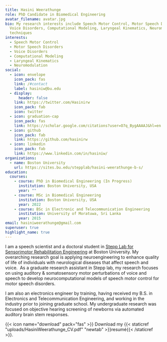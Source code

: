 ```yaml
---
title: Hasini Weerathunge
role: PhD Candidate in Biomedical Engineering
avatar_filename: avatar.jpg
bio: My research interests include Speech Motor Control, Motor Speech Disorders,
  Voice Disorders, Computational Modeling, Laryngeal Kinematics, Neuromodulation
  techniques
interests:
  - Speech Motor Control
  - Motor Speech Disorders
  - Voice Disorders
  - Computational Modeling
  - Laryngeal Kinematics
  - Neuromodulation
social:
  - icon: envelope
    icon_pack: fas
    link: /#contact
    label: hasiniw@bu.edu
  - display:
      header: false
    link: https://twitter.com/Hasinirw
    icon_pack: fab
    icon: twitter
  - icon: graduation-cap
    icon_pack: fas
    link: https://scholar.google.com/citations?user=O7q_BygAAAAJ&hl=en
  - icon: github
    icon_pack: fab
    link: https://github.com/hasinirw
  - icon: linkedin
    icon_pack: fab
    link: https://www.linkedin.com/in/hasiniw/
organizations:
  - name: Boston University
    url: https://sites.bu.edu/stepplab/hasini-weerathunge-b-s/
education:
  courses:
    - course: PhD in Biomedical Engineering (In Progress)
      institution: Boston University, USA
      year: ""
    - course: MSc in Biomedical Engineering
      institution: Boston University, USA
      year: 2022
    - course: BSc in Electronic and Telecommunication Engineering
      institution: University of Moratuwa, Sri Lanka
      year: 2015
email: hasiniweerathunge@gmail.com
superuser: true
highlight_name: true
---
```

I am a speech scientist and a doctoral student in [Stepp Lab for Sensorimotor Rehabilitation Engineering](https://sites.bu.edu/stepplab/) at Boston University. My overarching research goal is applying neuroengineering to enhance quality of life of individuals with neurological diseases that affect speech and voice.  As a graduate research assistant in Stepp lab, my research focuses on using auditory & somatosensory motor perturbations of voice and speech to develop neurocomputational models of speech motor control for motor speech disorders. 

I am also an electronics engineer by training, having received my B.S. in Electronics and Telecommunication Engineering, and working in the industry prior to joining graduate school. My undergraduate research was focused on objective hearing screening of newborns via automated auditory brain stem responses. 

{{< icon name="download" pack="fas" >}} Download my {{< staticref "uploads/HasiniWeerathunge_CV.pdf" "newtab" >}}resumé{{< /staticref >}}.